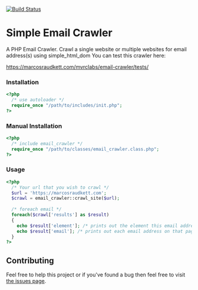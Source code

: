 [![Build Status](https://travis-ci.org/marcosraudkett/simple-email-crawler.svg?branch=master)](https://travis-ci.org/marcosraudkett/simple-email-crawler)

# Simple Email Crawler
A PHP Email Crawler. Crawl a single website or multiple websites for email address(s) using simple_html_dom
You can test this crawler here:

https://marcosraudkett.com/mvrclabs/email-crawler/tests/


### Installation
```php
<?php
  /* use autoloader */
  require_once "/path/to/includes/init.php";
?>
```

### Manual Installation
```php
<?php
  /* include email_crawler */
  require_once "/path/to/classes/email_crawler.class.php";
?>
```

### Usage
```php
<?php
  /* Your url that you wish to crawl */
  $url = 'https://marcosraudkett.com';
  $crawl = email_crawler::crawl_site($url);
  
  /* foreach email */
  foreach($crawl['results'] as $result) 
  {
    echo $result['element']; /* prints out the element this email address was found */
    echo $result['email']; /* prints out each email address on that page */
  }
?>
```

## Contributing
Feel free to help this project or if you've found a bug then feel free to visit [the issues page](https://github.com/juliuste/tallink/issues).

